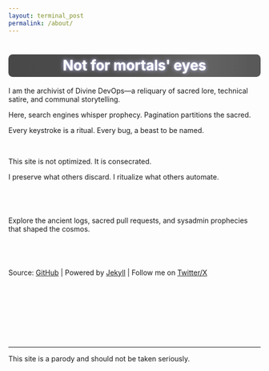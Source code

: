 ```yaml
---
layout: terminal_post
permalink: /about/
---
```


<style>
.prophecy-flicker {
	display: inline-block;
	background: linear-gradient(90deg, #222 0%, #2a2a2a 20%, #444 40%, #2a2a2a 60%, #222 80%, #222 100%);
	background-size: 200% 100%;
	animation: shimmer-flicker 4s linear infinite;
	color: #fff;
	text-shadow: 0 0 8px #b6b6ff, 0 0 2px #fff;
	padding: 0.2em 1em;
	border-radius: 0.3em;
}
@keyframes shimmer-flicker {
	0% { background-position: 0% 0; opacity: 0.85; }
	10% { opacity: 0.7; }
	20% { opacity: 1; }
	30% { opacity: 0.8; }
	40% { opacity: 1; }
	50% { opacity: 0.9; }
	60% { opacity: 1; }
	70% { opacity: 0.8; }
	80% { opacity: 1; }
	90% { opacity: 0.7; }
	100% { background-position: 200% 0; opacity: 0.85; }
}
</style>

<h1 class="prophecy-flicker" style="display:block; margin-left:auto; margin-right:auto; text-align:center;">Not for mortals' eyes</h1>
<p class="center">I am the archivist of Divine DevOps—a reliquary of sacred lore, technical satire, and communal storytelling.</P>  
<p class="center">Here, search engines whisper prophecy. Pagination partitions the sacred.  </p>
<p class="center">Every keystroke is a ritual. Every bug, a beast to be named.  </p>
<br />
<p class="center">This site is not optimized. It is consecrated.</p>
<p class="center">I preserve what others discard. I ritualize what others automate.</p>

<p class='center' style="margin-bottom: 5em; margin-top: 5em;">Explore the ancient logs, sacred pull requests, and sysadmin prophecies that shaped the cosmos.</p>


<p class="center" style="margin-bottom: 10em;">
Source: <a href="https://github.com/anthonypdawson/divine-devops" target="_blank" rel="noopener noreferrer">GitHub</a> |
Powered by
<a href="https://jekyllrb.com/" target="_blank" rel="noopener noreferrer">Jekyll</a> |
Follow me on <a href="https://x.com/anthonypdawson" target="_blank" rel="noopener">Twitter/X</a>
</p>

<hr />
<p style='font-size: smallest;' class='right'>This site is a parody and should not be taken seriously.</p>
